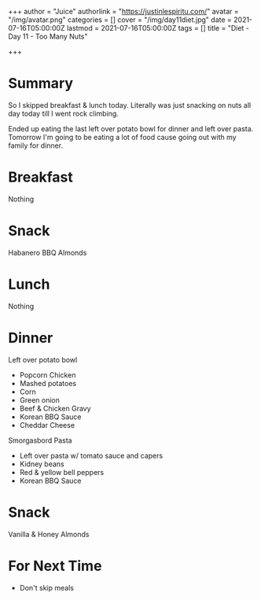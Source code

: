 +++
author = "Juice"
authorlink = "https://justinlespiritu.com/"
avatar = "/img/avatar.png"
categories = []
cover = "/img/day11diet.jpg"
date = 2021-07-16T05:00:00Z
lastmod = 2021-07-16T05:00:00Z
tags = []
title = "Diet - Day 11 - Too Many Nuts"

+++
# Summary

So I skipped breakfast & lunch today.  Literally was just snacking on nuts all day today till I went rock climbing.

Ended up eating the last left over potato bowl for dinner and left over pasta.  Tomorrow I'm going to be eating a lot of food cause going out with my family for dinner.

# Breakfast

Nothing

# Snack

Habanero BBQ Almonds

# Lunch

Nothing

# Dinner

Left over potato bowl

* Popcorn Chicken
* Mashed potatoes
* Corn
* Green onion
* Beef & Chicken Gravy
* Korean BBQ Sauce
* Cheddar Cheese

Smorgasbord Pasta

* Left over pasta w/ tomato sauce and capers
* Kidney beans
* Red & yellow bell peppers
* Korean BBQ Sauce

# Snack

Vanilla & Honey Almonds

# For Next Time

* Don't skip meals